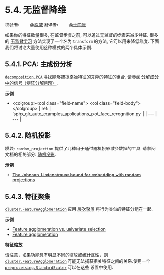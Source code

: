 # 5.4\. 无监督降维

校验者:
        [@程威](https://github.com/apachecn/scikit-learn-doc-zh)
翻译者:
        [@十四号](https://github.com/apachecn/scikit-learn-doc-zh)

如果你的特征数量很多, 在监督步骤之前, 可以通过无监督的步骤来减少特征. 很多的 [无监督学习](../unsupervised_learning.html#unsupervised-learning) 方法实现了一个名为 `transform` 的方法, 它可以用来降低维度. 下面我们将讨论大量使用这种模式的两个具体示例.

## 5.4.1\. PCA: 主成份分析

[`decomposition.PCA`](https://scikit-learn.org/stable/modules/generated/sklearn.decomposition.PCA.html#sklearn.decomposition.PCA "sklearn.decomposition.PCA") 寻找能够捕捉原始特征的差异的特征的组合. 请参阅 [分解成分中的信号（矩阵分解问题）](decomposition.html#decompositions).

**示例**

*   &lt;colgroup&gt;&lt;col class="field-name"&gt; &lt;col class="field-body"&gt;&lt;/colgroup&gt;
    | ref: | ‘sphx_glr_auto_examples_applications_plot_face_recognition.py’ |
    | --- | --- |

## 5.4.2\. 随机投影

模块: `random_projection` 提供了几种用于通过随机投影减少数据的工具. 请参阅文档的相关部分: [随机投影](random_projection.html#random-projection).

**示例**

*   [The Johnson-Lindenstrauss bound for embedding with random projections](https://scikit-learn.org/stable/auto_examples/plot_johnson_lindenstrauss_bound.html#sphx-glr-auto-examples-plot-johnson-lindenstrauss-bound-py)

## 5.4.3\. 特征聚集

[`cluster.FeatureAgglomeration`](https://scikit-learn.org/stable/modules/generated/sklearn.cluster.FeatureAgglomeration.html#sklearn.cluster.FeatureAgglomeration "sklearn.cluster.FeatureAgglomeration") 应用 [层次聚类](clustering.html#hierarchical-clustering) 将行为类似的特征分组在一起.

**示例**

*   [Feature agglomeration vs. univariate selection](https://scikit-learn.org/stable/auto_examples/cluster/plot_feature_agglomeration_vs_univariate_selection.html#sphx-glr-auto-examples-cluster-plot-feature-agglomeration-vs-univariate-selection-py)
*   [Feature agglomeration](https://scikit-learn.org/stable/auto_examples/cluster/plot_digits_agglomeration.html#sphx-glr-auto-examples-cluster-plot-digits-agglomeration-py)

**特征缩放**

请注意，如果功能具有明显不同的缩放或统计属性，则 [`cluster.FeatureAgglomeration`](https://scikit-learn.org/stable/modules/generated/sklearn.cluster.FeatureAgglomeration.html#sklearn.cluster.FeatureAgglomeration "sklearn.cluster.FeatureAgglomeration") 可能无法捕获相关特征之间的关系.使用一个 [`preprocessing.StandardScaler`](https://scikit-learn.org/stable/modules/generated/sklearn.preprocessing.StandardScaler.html#sklearn.preprocessing.StandardScaler "sklearn.preprocessing.StandardScaler") 可以在这些 设置中使用.
